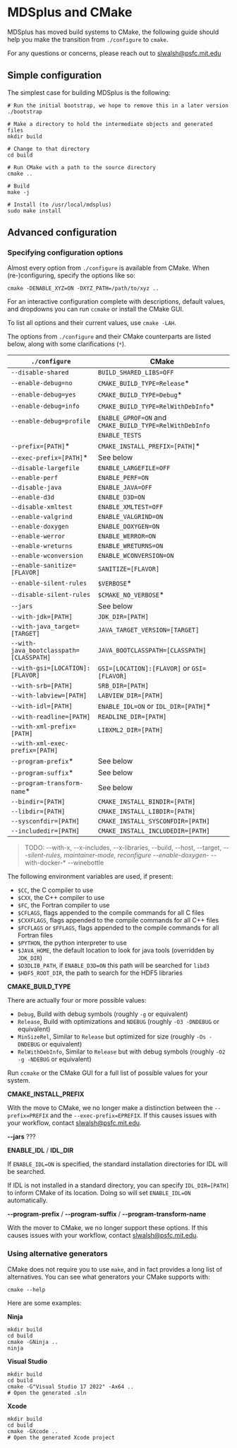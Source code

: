 
# MDSplus and CMake

MDSplus has moved build systems to CMake, the following guide should help you make the transition from `./configure` to `cmake`.

For any questions or concerns, please reach out to slwalsh@psfc.mit.edu

## Simple configuration

The simplest case for building MDSplus is the following:

```
# Run the initial bootstrap, we hope to remove this in a later version
./bootstrap

# Make a directory to hold the intermediate objects and generated files
mkdir build

# Change to that directory
cd build

# Run CMake with a path to the source directory
cmake ..

# Build
make -j

# Install (to /usr/local/mdsplus)
sudo make install
```

## Advanced configuration

### Specifying configuration options

Almost every option from `./configure` is available from CMake. When (re-)configuring, specify the options like so:

```
cmake -DENABLE_XYZ=ON -DXYZ_PATH=/path/to/xyz .. 
```

For an interactive configuration complete with descriptions, default values, and dropdowns you can run `ccmake` or install the CMake GUI.

To list all options and their current values, use `cmake -LAH`.

The options from `./configure` and their CMake counterparts are listed below, along with some clarifications (`*`).

| `./configure`                           | CMake                                                   |
| --------------------------------------- | ------------------------------------------------------- |
| `--disable-shared`                      | `BUILD_SHARED_LIBS=OFF`                                 |
| `--enable-debug=no`                     | `CMAKE_BUILD_TYPE=Release`*                             |
| `--enable-debug=yes`                    | `CMAKE_BUILD_TYPE=Debug`*                               |
| `--enable-debug=info`                   | `CMAKE_BUILD_TYPE=RelWithDebInfo`*                      |
| `--enable-debug=profile`                | `ENABLE_GPROF=ON` and `CMAKE_BUILD_TYPE=RelWithDebInfo` |
|                                         | `ENABLE_TESTS`                                          |
| `--prefix=[PATH]`*                      | `CMAKE_INSTALL_PREFIX=[PATH]`*                          |
| `--exec-prefix=[PATH]`*                 | See below                                               |
| `--disable-largefile`                   | `ENABLE_LARGEFILE=OFF`                                  |
| `--enable-perf`                         | `ENABLE_PERF=ON`                                        |
| `--disable-java`                        | `ENABLE_JAVA=OFF`                                       |
| `--enable-d3d`                          | `ENABLE_D3D=ON`                                         |
| `--disable-xmltest`                     | `ENABLE_XMLTEST=OFF`                                    |
| `--enable-valgrind`                     | `ENABLE_VALGRIND=ON`                                    |
| `--enable-doxygen`                      | `ENABLE_DOXYGEN=ON`                                     |
| `--enable-werror`                       | `ENABLE_WERROR=ON`                                      |
| `--enable-wreturns`                     | `ENABLE_WRETURNS=ON`                                    |
| `--enable-wconversion`                  | `ENABLE_WCONVERSION=ON`                                 |
| `--enable-sanitize=[FLAVOR]`            | `SANITIZE=[FLAVOR]`                                     |
| `--enable-silent-rules`                 | `$VERBOSE`*                                             |
| `--disable-silent-rules`                | `$CMAKE_NO_VERBOSE`*                                    |
| `--jars`                                | See below                                               |
| `--with-jdk=[PATH]`                     | `JDK_DIR=[PATH]`                                        |
| `--with-java_target=[TARGET]`           | `JAVA_TARGET_VERSION=[TARGET]`                          |
| `--with-java_bootclasspath=[CLASSPATH]` | `JAVA_BOOTCLASSPATH=[CLASSPATH]`                        |
| `--with-gsi=[LOCATION]:[FLAVOR]`        | `GSI=[LOCATION]:[FLAVOR]` or `GSI=[FLAVOR]`             |
| `--with-srb=[PATH]`                     | `SRB_DIR=[PATH]`                                        |
| `--with-labview=[PATH]`                 | `LABVIEW_DIR=[PATH]`                                    |
| `--with-idl=[PATH]`                     | `ENABLE_IDL=ON` or `IDL_DIR=[PATH]`*                    |
| `--with-readline=[PATH]`                | `READLINE_DIR=[PATH]`                                   |
| `--with-xml-prefix=[PATH]`              | `LIBXML2_DIR=[PATH]`                                    |
| `--with-xml-exec-prefix=[PATH]`         |                                                         |
| `--program-prefix`*                     | See below                                               |
| `--program-suffix`*                     | See below                                               |
| `--program-transform-name`*             | See below                                               |
| `--bindir=[PATH]`                       | `CMAKE_INSTALL_BINDIR=[PATH]`                           |
| `--libdir=[PATH]`                       | `CMAKE_INSTALL_LIBDIR=[PATH]`                           |
| `--sysconfdir=[PATH]`                   | `CMAKE_INSTALL_SYSCONFDIR=[PATH]`                       |
| `--includedir=[PATH]`                   | `CMAKE_INSTALL_INCLUDEDIR=[PATH]`                       |

> TODO:
> --with-x, --x-includes, --x-libraries,
> --build, --host, --target,
> --*-silent-rules, maintainer-mode,
> reconfigure
> --enable-doxygen-*
> --with-docker-*
> --winebottle


The following environment variables are used, if present:

* `$CC`, the C compiler to use
* `$CXX`, the C++ compiler to use
* `$FC`, the Fortran compiler to use
* `$CFLAGS`, flags appended to the compile commands for all C files
* `$CXXFLAGS`, flags appended to the compile commands for all C++ files
* `$FCFLAGS` or `$FFLAGS`, flags appended to the compile commands for all Fortran files
* `$PYTHON`, the python interpreter to use
* `$JAVA_HOME`, the default location to look for java tools (overridden by `JDK_DIR`)
* `$D3DLIB_PATH`, if `ENABLE_D3D=ON` this path will be searched for `libd3`
* `$HDF5_ROOT_DIR`, the path to search for the HDF5 libraries

**CMAKE_BUILD_TYPE**

There are actually four or more possible values:
* `Debug`, Build with debug symbols (roughly `-g` or equivalent)
* `Release`, Build with optimizations and `NDEBUG` (roughly `-O3 -DNDEBUG` or equivalent)
* `MinSizeRel`, Similar to `Release` but optimized for size (roughly `-Os -DNDEBUG` or equivalent)
* `RelWithDebInfo`, Similar to `Release` but with debug symbols (roughly `-O2 -g -NDEBUG` or equivalent)

Run `ccmake` or the CMake GUI for a full list of possible values for your system.

**CMAKE_INSTALL_PREFIX**

With the move to CMake, we no longer make a distinction between the `--prefix=PREFIX` and the `--exec-prefix=EPREFIX`. If this causes issues with your workflow, contact slwalsh@psfc.mit.edu.

**--jars** ???

**ENABLE_IDL** / **IDL_DIR**

If `ENABLE_IDL=ON` is specified, the standard installation directories for IDL will be searched.

If IDL is not installed in a standard directory, you can specify `IDL_DIR=[PATH]` to inform CMake of its location. Doing so will set `ENABLE_IDL=ON` automatically.

**--program-prefix** / **--program-suffix** / **--program-transform-name**

With the mover to CMake, we no longer support these options. If this causes issues with your workflow, contact slwalsh@psfc.mit.edu.

### Using alternative generators

CMake does not require you to use `make`, and in fact provides a long list of alternatives.
You can see what generators your CMake supports with:

```
cmake --help
```

Here are some examples:

**Ninja**

```
mkdir build
cd build
cmake -GNinja ..
ninja
```

**Visual Studio**

```
mkdir build
cd build
cmake -G"Visual Studio 17 2022" -Ax64 ..
# Open the generated .sln
```

**Xcode**

```
mkdir build
cd build
cmake -GXcode ..
# Open the generated Xcode project
```